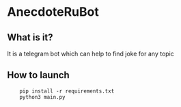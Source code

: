 # AnecdoteRuBot

## What is it?
<p>It is a telegram bot which can help to find joke for any topic</p>

## How to launch
```
    pip install -r requirements.txt
    python3 main.py
```
